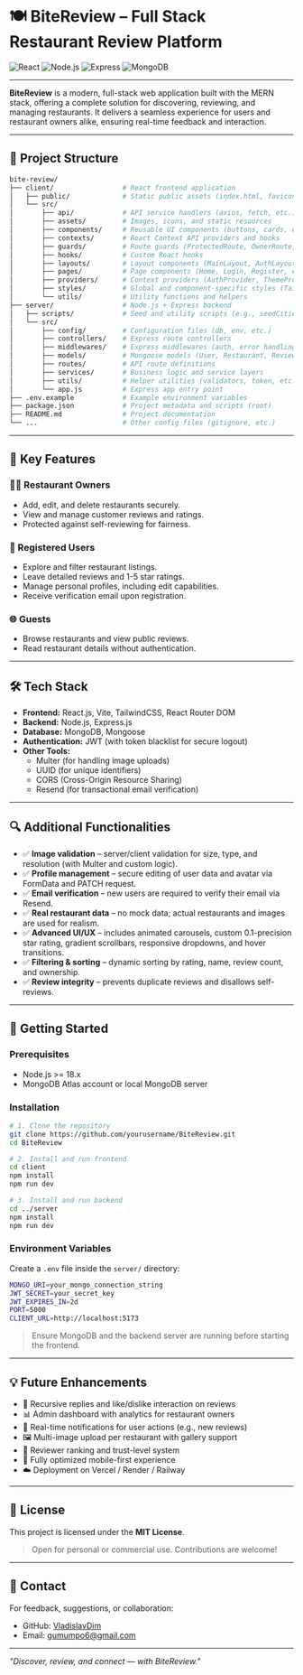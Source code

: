 # 🍽️ BiteReview – Full Stack Restaurant Review Platform

![React](https://img.shields.io/badge/Frontend-React-blue)
![Node.js](https://img.shields.io/badge/Backend-Node.js-green)
![Express](https://img.shields.io/badge/API-Express-lightgrey)
![MongoDB](https://img.shields.io/badge/Database-MongoDB-brightgreen)

---

**BiteReview** is a modern, full-stack web application built with the MERN stack, offering a complete solution for discovering, reviewing, and managing restaurants. It delivers a seamless experience for users and restaurant owners alike, ensuring real-time feedback and interaction.

---

## 📁 Project Structure

```bash
bite-review/
├── client/                 # React frontend application
│   ├── public/             # Static public assets (index.html, favicon, etc.)
│   └── src/
│       ├── api/            # API service handlers (axios, fetch, etc.)
│       ├── assets/         # Images, icons, and static resources
│       ├── components/     # Reusable UI components (buttons, cards, etc.)
│       ├── contexts/       # React Context API providers and hooks
│       ├── guards/         # Route guards (ProtectedRoute, OwnerRoute, etc.)
│       ├── hooks/          # Custom React hooks
│       ├── layouts/        # Layout components (MainLayout, AuthLayout, etc.)
│       ├── pages/          # Page components (Home, Login, Register, etc.)
│       ├── providers/      # Context providers (AuthProvider, ThemeProvider, etc.)
│       ├── styles/         # Global and component-specific styles (Tailwind, CSS)
│       └── utils/          # Utility functions and helpers
├── server/                 # Node.js + Express backend
│   ├── scripts/            # Seed and utility scripts (e.g., seedCities.js)
│   └── src/
│       ├── config/         # Configuration files (db, env, etc.)
│       ├── controllers/    # Express route controllers
│       ├── middlewares/    # Express middlewares (auth, error handling, etc.)
│       ├── models/         # Mongoose models (User, Restaurant, Review, etc.)
│       ├── routes/         # API route definitions
│       ├── services/       # Business logic and service layers
│       ├── utils/          # Helper utilities (validators, token, etc.)
│       └── app.js          # Express app entry point
├── .env.example            # Example environment variables
├── package.json            # Project metadata and scripts (root)
├── README.md               # Project documentation
└── ...                     # Other config files (gitignore, etc.)
```

---

## 🧐 Key Features

### 👨‍🍳 Restaurant Owners
- Add, edit, and delete restaurants securely.
- View and manage customer reviews and ratings.
- Protected against self-reviewing for fairness.

### 👤 Registered Users
- Explore and filter restaurant listings.
- Leave detailed reviews and 1-5 star ratings.
- Manage personal profiles, including edit capabilities.
- Receive verification email upon registration.

### 🌐 Guests
- Browse restaurants and view public reviews.
- Read restaurant details without authentication.

---

## 🛠️ Tech Stack

- **Frontend:** React.js, Vite, TailwindCSS, React Router DOM
- **Backend:** Node.js, Express.js
- **Database:** MongoDB, Mongoose
- **Authentication:** JWT (with token blacklist for secure logout)
- **Other Tools:**
  - Multer (for handling image uploads)
  - UUID (for unique identifiers)
  - CORS (Cross-Origin Resource Sharing)
  - Resend (for transactional email verification)
    
---

## 🔍 Additional Functionalities

- ✅ **Image validation** – server/client validation for size, type, and resolution (with Multer and custom logic).
- ✅ **Profile management** – secure editing of user data and avatar via FormData and PATCH request.
- ✅ **Email verification** – new users are required to verify their email via Resend.
- ✅ **Real restaurant data** – no mock data; actual restaurants and images are used for realism.
- ✅ **Advanced UI/UX** – includes animated carousels, custom 0.1-precision star rating, gradient scrollbars, responsive dropdowns, and hover transitions.
- ✅ **Filtering & sorting** – dynamic sorting by rating, name, review count, and ownership.
- ✅ **Review integrity** – prevents duplicate reviews and disallows self-reviews.

--- 

## 🚀 Getting Started

### Prerequisites
- Node.js >= 18.x
- MongoDB Atlas account or local MongoDB server

### Installation

```bash
# 1. Clone the repository
git clone https://github.com/yourusername/BiteReview.git
cd BiteReview

# 2. Install and run frontend
cd client
npm install
npm run dev

# 3. Install and run backend
cd ../server
npm install
npm run dev
```

### Environment Variables
Create a `.env` file inside the `server/` directory:
```bash
MONGO_URI=your_mongo_connection_string
JWT_SECRET=your_secret_key
JWT_EXPIRES_IN=2d
PORT=5000
CLIENT_URL=http://localhost:5173
```

> Ensure MongoDB and the backend server are running before starting the frontend.

---

## 💡 Future Enhancements

- 🔄 Recursive replies and like/dislike interaction on reviews
- 📊 Admin dashboard with analytics for restaurant owners
- 🔔 Real-time notifications for user actions (e.g., new reviews)
- 🖼️ Multi-image upload per restaurant with gallery support
- 🏅 Reviewer ranking and trust-level system
- 📱 Fully optimized mobile-first experience
- ☁️ Deployment on Vercel / Render / Railway

---

## 📄 License

This project is licensed under the **MIT License**.

> Open for personal or commercial use. Contributions are welcome!

---

## 📙 Contact

For feedback, suggestions, or collaboration:

- GitHub: [VladislavDim](https://github.com/VladislavDim)
- Email: gumumpo6@gmail.com

---

_"Discover, review, and connect — with BiteReview."_
